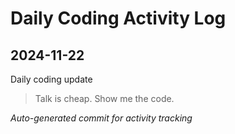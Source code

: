# Daily Coding Activity Log

## 2024-11-22

Daily coding update

> Talk is cheap. Show me the code.

*Auto-generated commit for activity tracking*

